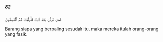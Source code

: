 ##### 82

<span class="ayah">فَمَن تَوَلَّىٰ بَعْدَ ذَٰلِكَ فَأُو۟لَٰٓئِكَ هُمُ ٱلْفَٰسِقُونَ</span>

<span class="ayah_translation">Barang siapa yang berpaling sesudah itu, maka mereka itulah orang-orang yang fasik.</span>
